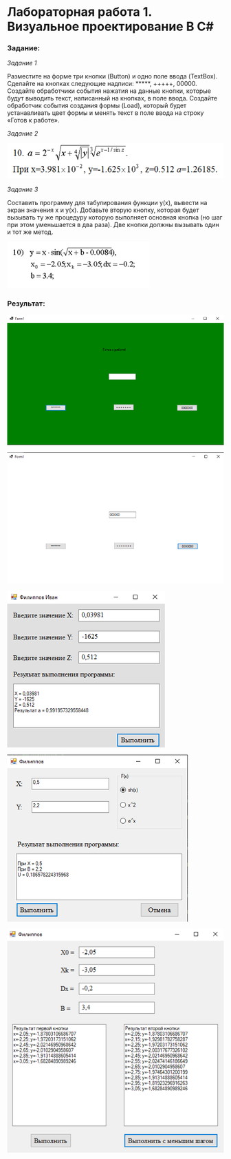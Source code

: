 # Лабораторная работа 1. Визуальное проектирование В С#

### Задание:

_Задание 1_

Разместите на форме три кнопки (Button) и одно поле ввода (TextBox). Сделайте на кнопках следующие надписи: *****, +++++, 00000. Создайте обработчики события нажатия на данные кнопки, которые будут выводить текст, написанный на кнопках, в поле ввода. Создайте обработчик события создания формы (Load), который будет устанавливать цвет формы и менять текст в поле ввода на строку «Готов к работе». 

_Задание 2_

![](work1.png)

_Задание 3_

Cоставить программу для табулирования функции y(x), вывести на экран значения x и y(x). Добавьте вторую кнопку, которая будет вызывать ту же процедуру которую выполняет основная кнопка (но шаг при этом уменьшается в два раза). Две кнопки должны вызывать один и тот же метод.

![](work2.png)

### Результат:

![](result1.png)

![](result2.png)

![](result3.png)

![](result4.png)

![](result5.png)
